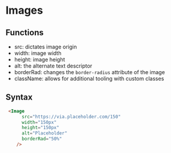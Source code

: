 # Images

## Functions

- src: dictates image origin
- width: image width
- height: image height
- alt: the alternate text descriptor
- borderRad: changes the `border-radius` attribute of the image
- className: allows for additional tooling with custom classes

## Syntax

  ```html
   <Image
        src="https://via.placeholder.com/150"
        width="150px"
        height="150px"
        alt="Placeholder"
        borderRad="50%"
      />
   ```
